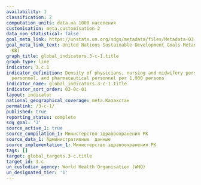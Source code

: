 ```yaml
---
availability: 1
classification: 2
computation_units: data.на 1000 населения
customisation: meta.customisation-2
data_non_statistical: false
goal_meta_link: https://unstats.un.org/sdgs/metadata/files/Metadata-03-0C-01.pdf
goal_meta_link_text: United Nations Sustainable Development Goals Metadata (PDF 207
  KB)
graph_title: global_indicators.3-c-1.title
graph_type: line
indicator: 3.c.1
indicator_definition: Density of physicians, nursing and midwifery personnel, dentistry
  personnel, and pharmaceutical personnel per 1,000 persons
indicator_name: global_indicators.3-c-1.title
indicator_sort_order: 03-0c-01
layout: indicator
national_geographical_coverage: meta.Казахстан
permalink: /3-c-1/
published: true
reporting_status: complete
sdg_goal: '3'
source_active_1: true
source_compilation_1: Министерство здравоохранения РК
source_data_1: Административные  данные
source_implementation_1: Министерство здравоохранения РК
tags: []
target: global_targets.3-c.title
target_id: 3.c
un_custodian_agency: World Health Organisation (WHO)
un_designated_tier: '1'
---
```

